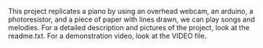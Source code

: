 This project replicates a piano by using an overhead webcam, an arduino, a photoresistor, 
and a piece of paper with lines drawn, we can play songs and melodies. 
For a detailed description and pictures of the project, look at the readme.txt.
For a demonstration video, look at the VIDEO file.
